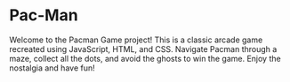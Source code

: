 # Pac-Man
Welcome to the Pacman Game project! This is a classic arcade game recreated using JavaScript, HTML, and CSS. Navigate Pacman through a maze, collect all the dots, and avoid the ghosts to win the game. Enjoy the nostalgia and have fun!
